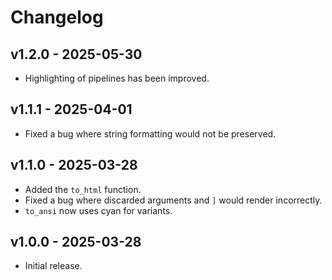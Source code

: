 # Changelog

## v1.2.0 - 2025-05-30

- Highlighting of pipelines has been improved.

## v1.1.1 - 2025-04-01

- Fixed a bug where string formatting would not be preserved.

## v1.1.0 - 2025-03-28

- Added the `to_html` function.
- Fixed a bug where discarded arguments and `]` would render incorrectly.
- `to_ansi` now uses cyan for variants.

## v1.0.0 - 2025-03-28

- Initial release.
